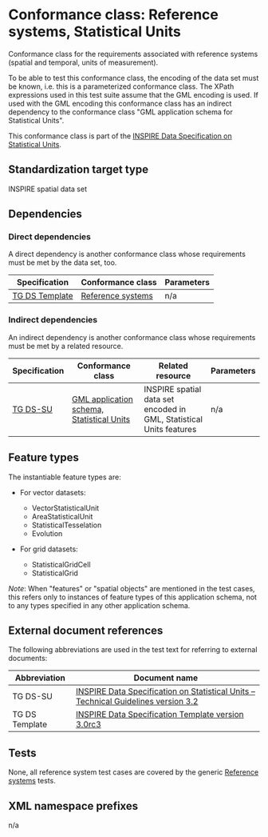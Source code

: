 # Conformance class: Reference systems, Statistical Units

Conformance class for the requirements associated with reference systems (spatial and temporal, units of measurement).

To be able to test this conformance class, the encoding of the data set must be known, i.e. this is a parameterized conformance class. The XPath expressions used in this test suite assume that the GML encoding is used. If used with the GML encoding this conformance class has an indirect dependency to the conformance class "GML application schema for Statistical Units".

This conformance class is part of the [INSPIRE Data Specification on Statistical Units](../README.md).

## Standardization target type

INSPIRE spatial data set

## Dependencies

### Direct dependencies

A direct dependency is another conformance class whose requirements must be met by the data set, too.

| Specification | Conformance class | Parameters | 
| ------------- | ----------------- | ---------- |
| [TG DS Template](#ref_TG_DS_tmpl) | [Reference systems](http://inspire.ec.europa.eu/id/ats/data/3.0rc3/reference-systems) | n/a |

### Indirect dependencies

An indirect dependency is another conformance class whose requirements must be met by a related resource.

| Specification | Conformance class | Related resource | Parameters |
| ------------- | ----------------- | ---------------- | ---------- |
| [TG DS-SU](#ref_TG_DS_SU) | [GML application schema, Statistical Units](../su-gml/README.md) | INSPIRE spatial data set encoded in GML, Statistical Units features | n/a |
 
## Feature types <a name="feature-types"></a>

The instantiable feature types are:
 
* For vector datasets:

	* VectorStatisticalUnit
	* AreaStatisticalUnit
	* StatisticalTesselation
	* Evolution

* For grid datasets:

	* StatisticalGridCell
	* StatisticalGrid


*Note*: When "features" or "spatial objects" are mentioned in the test cases, this refers only to instances of feature types of this application schema, not to any types specified in any other application schema.

## External document references

The following abbreviations are used in the test text for referring to external documents:

Abbreviation                     | Document name
-------------------------------- | --------------------------------------------------
TG DS-SU <a name="ref_TG_DS_SU"></a>   | [INSPIRE Data Specification on Statistical Units – Technical Guidelines version 3.2](http://inspire.ec.europa.eu/documents/Data_Specifications/INSPIRE_DataSpecification_SU_v3.0.pdf)
TG DS Template <a name="ref_TG_DS_tmpl"></a>   | [INSPIRE Data Specification Template version 3.0rc3](http://inspire.jrc.ec.europa.eu/documents/Data_Specifications/INSPIRE_DataSpecification_Template_v3.0rc3.pdf)

## Tests

None, all reference system test cases are covered by the generic [Reference systems](http://inspire.ec.europa.eu/id/ats/data/3.0rc3/reference-systems) tests.

## XML namespace prefixes <a name="namespaces"></a>

n/a
